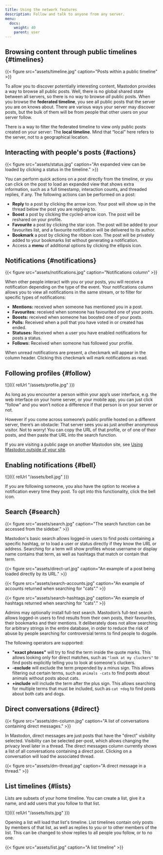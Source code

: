```yaml
---
title: Using the network features
description: Follow and talk to anyone from any server.
menu:
  docs:
    weight: 40
    parent: user
---
```


## Browsing content through public timelines {#timelines}

{{< figure src="assets/timeline.jpg" caption="Posts within a public timeline" >}}

To allow you to discover potentially interesting content, Mastodon provides a way to browse all public posts. Well, there is no global shared state between all servers, so there is no way to browse _all_ public posts. When you browse the **federated timeline**, you see all public posts that the server you are on knows about. There are various ways your server may discover posts, but the bulk of them will be from people that other users on your server follow.

There is a way to filter the federated timeline to view only public posts created on your server: The **local timeline**. Mind that “local” here refers to the server, not to a geographical location.

## Interacting with people's posts {#actions}

{{< figure src="assets/status.jpg" caption="An expanded view can be loaded by clicking a status in the timeline." >}}

You can perform quick actions on a post directly from the timeline, or you can click on the post to load an expanded view that shows extra information, such as a full timestamp, interaction counts, and threaded replies, if any. The following actions can be performed on a post:

* **Reply** to a post by clicking the arrow icon. Your post will show up in the thread below the post you are replying to.
* **Boost** a post by clicking the cycled-arrow icon. The post will be reshared on your profile.
* **Favourite** a post by clicking the star icon. The post will be added to your favourites list, and a favourite notification will be delivered to its author.
* **Bookmark** a post by clicking the ribbon icon. The post will be privately added to your bookmarks list without generating a notification.
* Access a **menu** of additional options by clicking the ellipsis icon.

## Notifications {#notifications}

{{< figure src="assets/notifications.jpg" caption="Notifications column" >}}

When other people interact with you or your posts, you will receive a notification depending on the type of the event. Your notifications column allows you to view all notifications in the same stream, or to filter for specific types of notifications:

* **Mentions:** received when someone has mentioned you in a post.
* **Favourites:** received when someone has favourited one of your posts.
* **Boosts:** received when someone has boosted one of your posts.
* **Polls:** Received when a poll that you have voted in or created has ended.
* **Statuses:** Received when a user you have enabled notifications for posts a status.
* **Follows:** Received when someone has followed your profile.

When unread notifications are present, a checkmark will appear in the column header. Clicking this checkmark will mark notifications as read.

## Following profiles {#follow}

![]({{ relUrl "/assets/profile.jpg" }})

As long as you encounter a person within your app’s user interface, e.g. the web interface on your home server, or your mobile app, you can just click “follow” and you won’t notice a difference if that person is on your server or not.

However if you come across someone’s public profile hosted on a different server, there’s an obstacle: That server sees you as just another anonymous visitor. Not to worry! You can copy the URL of that profile, or of one of their posts, and then paste that URL into the search function.

If you are visiting a public page on another Mastodon site, see [Using Mastodon outside of your site](../external/#interact).

## Enabling notifications {#bell}

![]({{ relUrl "/assets/bell.jpg" }})

If you are following someone, you also have the option to receive a notification every time they post. To opt into this functionality, click the bell icon.

## Search {#search}

{{< figure src="assets/search.jpg" caption="The search function can be accessed from the sidebar." >}}

Mastodon's basic search allows logged-in users to find posts containing a specific hashtag, or to load a user or status directly if they know the URL or address. Searching for a term will show profiles whose username or display name contains that term, as well as hashtags that match or contain that term.

{{< figure src="assets/direct-url.jpg" caption="An example of a post being loaded directly by its URL." >}}

{{< figure src="assets/search-accounts.jpg" caption="An example of accounts returned when searching for &quot;cats&quot;." >}}

{{< figure src="assets/search-hashtags.jpg" caption="An example of hashtags returned when searching for &quot;cats&quot;." >}}

Admins may optionally install full-text search. Mastodon’s full-text search allows logged-in users to find results from their own posts, their favourites, their bookmarks and their mentions. It deliberately does not allow searching for arbitrary strings in the entire database, in order to reduce the risk of abuse by people searching for controversial terms to find people to dogpile.

The following operators are supported:

* **"exact phrases"** will try to find the term inside the quote marks. This allows looking only for direct matches, such as `"look at my cluckers"` to find posts explicitly telling you to look at someone's cluckers.
* **-exclude** will exclude the term prepended by a minus sign. This allows filtering out certain terms, such as `animals -cats` to find posts about animals without posts about cats.
* **+include** will include the term after the plus sign. This allows searching for multiple terms that must be included, such as `cat +dog` to find posts about both cats and dogs.

## Direct conversations {#direct}

{{< figure src="assets/dm-column.jpg" caption="A list of conversations containing direct messages." >}}

In Mastodon, direct messages are just posts that have the "direct" visibility selected. Visibility can be selected per-post, which allows changing the privacy level later in a thread. The direct messages column currently shows a list of all conversations containing a direct post. Clicking on a conversation will load the associated thread.

{{< figure src="assets/dm-thread.jpg" caption="A direct message in a thread." >}}

## List timelines {#lists}

Lists are subsets of your home timeline. You can create a list, give it a name, and add users that you follow to that list.

![]({{ relUrl "/assets/lists.jpg" }})

Opening a list will load that list's timeline. List timelines contain only posts by members of that list, as well as replies to you or to other members of the list. This can be changed to show replies to all people you follow, or to no one.

{{< figure src="assets/list.jpg" caption="A list timeline" >}}
